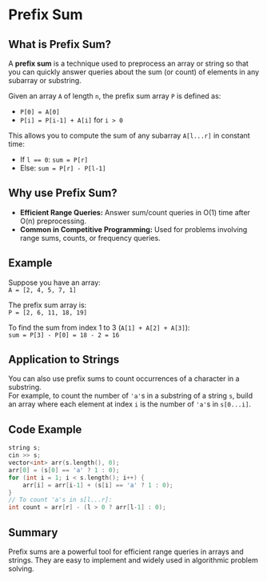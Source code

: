 # Prefix Sum

## What is Prefix Sum?

A **prefix sum** is a technique used to preprocess an array or string so that you can quickly answer queries about the sum (or count) of elements in any subarray or substring.

Given an array `A` of length `n`, the prefix sum array `P` is defined as:
- `P[0] = A[0]`
- `P[i] = P[i-1] + A[i]` for `i > 0`

This allows you to compute the sum of any subarray `A[l...r]` in constant time:
- If `l == 0`: `sum = P[r]`
- Else: `sum = P[r] - P[l-1]`

## Why use Prefix Sum?

- **Efficient Range Queries:** Answer sum/count queries in O(1) time after O(n) preprocessing.
- **Common in Competitive Programming:** Used for problems involving range sums, counts, or frequency queries.

## Example

Suppose you have an array:  
`A = [2, 4, 5, 7, 1]`

The prefix sum array is:  
`P = [2, 6, 11, 18, 19]`

To find the sum from index 1 to 3 (`A[1] + A[2] + A[3]`):  
`sum = P[3] - P[0] = 18 - 2 = 16`

## Application to Strings

You can also use prefix sums to count occurrences of a character in a substring.  
For example, to count the number of `'a'`s in a substring of a string `s`, build an array where each element at index `i` is the number of `'a'`s in `s[0...i]`.

## Code Example

```cpp
string s;
cin >> s;
vector<int> arr(s.length(), 0);
arr[0] = (s[0] == 'a' ? 1 : 0);
for (int i = 1; i < s.length(); i++) {
    arr[i] = arr[i-1] + (s[i] == 'a' ? 1 : 0);
}
// To count 'a's in s[l...r]:
int count = arr[r] - (l > 0 ? arr[l-1] : 0);
```

## Summary

Prefix sums are a powerful tool for efficient range queries in arrays and strings. They are easy to implement and widely used in algorithmic problem solving.
